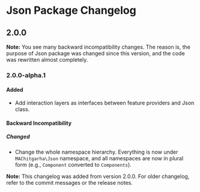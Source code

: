 # Json Package Changelog

## 2.0.0

**Note:** You see many backward incompatibility changes. The reason is, the purpose of Json package was changed since this version, and the code was rewritten almost completely.

### 2.0.0-alpha.1

#### Added

-   Add interaction layers as interfaces between feature providers and Json class.

#### Backward Incompatibility

##### Changed

-   Change the whole namespace hierarchy. Everything is now under `MAChitgarha\Json` namespace, and all namespaces are now in plural form (e.g., `Component` converted to `Components`).

**Note:** This changelog was added from version 2.0.0. For older changelog, refer to the commit messages or the release notes.
